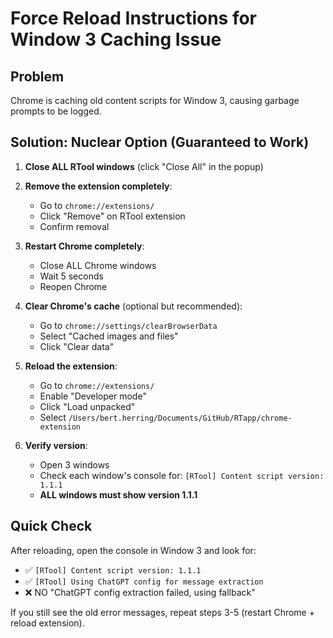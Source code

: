 # Force Reload Instructions for Window 3 Caching Issue

## Problem
Chrome is caching old content scripts for Window 3, causing garbage prompts to be logged.

## Solution: Nuclear Option (Guaranteed to Work)

1. **Close ALL RTool windows** (click "Close All" in the popup)

2. **Remove the extension completely**:
   - Go to `chrome://extensions/`
   - Click "Remove" on RTool extension
   - Confirm removal

3. **Restart Chrome completely**:
   - Close ALL Chrome windows
   - Wait 5 seconds
   - Reopen Chrome

4. **Clear Chrome's cache** (optional but recommended):
   - Go to `chrome://settings/clearBrowserData`
   - Select "Cached images and files"
   - Click "Clear data"

5. **Reload the extension**:
   - Go to `chrome://extensions/`
   - Enable "Developer mode"
   - Click "Load unpacked"
   - Select `/Users/bert.herring/Documents/GitHub/RTapp/chrome-extension`

6. **Verify version**:
   - Open 3 windows
   - Check each window's console for: `[RTool] Content script version: 1.1.1`
   - **ALL windows must show version 1.1.1**

## Quick Check
After reloading, open the console in Window 3 and look for:
- ✅ `[RTool] Content script version: 1.1.1`
- ✅ `[RTool] Using ChatGPT config for message extraction`
- ❌ NO "ChatGPT config extraction failed, using fallback"

If you still see the old error messages, repeat steps 3-5 (restart Chrome + reload extension).

